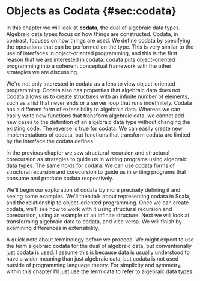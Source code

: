 # Objects as Codata {#sec:codata}

In this chapter we will look at **codata**, the dual of algebraic data types.
Algebraic data types focus on how things are constructed.
Codata, in contrast, focuses on how things are used.
We define codata by specifying the operations that can be performed on the type.
This is very similar to the use of interfaces in object-oriented programming, and this is the first reason that we are interested in codata: codata puts object-oriented programming into a coherent conceptual framework with the other strategies we are discussing.

We're not only interested in codata as a lens to view object-oriented programming.
Codata also has properties that algebraic data does not.
Codata allows us to create structures with an infinite number of elements, such as a list that never ends or a server loop that runs indefinitely. 
Codata has a different form of extensibility to algebraic data.
Whereas we can easily write new functions that transform algebraic data, we cannot add new cases to the definition of an algebraic data type without changing the existing code.
The reverse is true for codata. We can easily create new implementations of codata, but functions that transform codata are limited by the interface the codata defines.

In the previous chapter we saw structural recursion and structural corecursion as strategies to guide us in writing programs using algebraic data types.
The same holds for codata.
We can use codata forms of structural recursion and corecursion to guide us in writing programs that consume and produce codata respectively.

We'll begin our exploration of codata by more precisely defining it and seeing some examples. 
We'll then talk about representing codata in Scala, and the relationship to object-oriented programming.
Once we can create codata, we'll see how to work with it using structural recursion and corecursion, using an example of an infinite structure.
Next we will look at transforming algebraic data to codata, and vice versa.
We will finish by examining differences in extensibility.

A quick note about terminology before we proceed. We might expect to use the term algebraic codata for the dual of algebraic data, but conventionally just codata is used. I assume this is because data is usually understood to have a wider meaning than just algebraic data, but codata is not used outside of programming language theory. For simplicity and symmetry, within this chapter I'll just use the term data to refer to algebraic data types.
